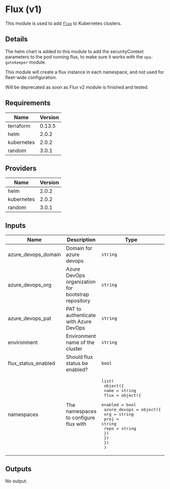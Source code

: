 # Flux (v1)

This module is used to add [`flux`](https://github.com/fluxcd/flux) to Kubernetes clusters.

## Details

The helm chart is added to this module to add the securityContext parameters to the pod running flux, to make sure it works with the `opa-gatekeeper` module.

This module will create a flux instance in each namespace, and not used for fleet-wide configuration.

Will be deprecated as soon as Flux v2 module is finished and tested.

## Requirements

| Name | Version |
|------|---------|
| terraform | 0.13.5 |
| helm | 2.0.2 |
| kubernetes | 2.0.2 |
| random | 3.0.1 |

## Providers

| Name | Version |
|------|---------|
| helm | 2.0.2 |
| kubernetes | 2.0.2 |
| random | 3.0.1 |

## Inputs

| Name | Description | Type | Default | Required |
|------|-------------|------|---------|:--------:|
| azure\_devops\_domain | Domain for azure devops | `string` | `"dev.azure.com"` | no |
| azure\_devops\_org | Azure DevOps organization for bootstrap repository | `string` | n/a | yes |
| azure\_devops\_pat | PAT to authenticate with Azure DevOps | `string` | n/a | yes |
| environment | Environment name of the cluster | `string` | n/a | yes |
| flux\_status\_enabled | Should flux status be enabled? | `bool` | `false` | no |
| namespaces | The namespaces to configure flux with | <pre>list(<br>    object({<br>      name = string<br>      flux = object({<br>        enabled = bool<br>        azure_devops = object({<br>          org  = string<br>          proj = string<br>          repo = string<br>        })<br>      })<br>    })<br>  )</pre> | n/a | yes |

## Outputs

No output.

